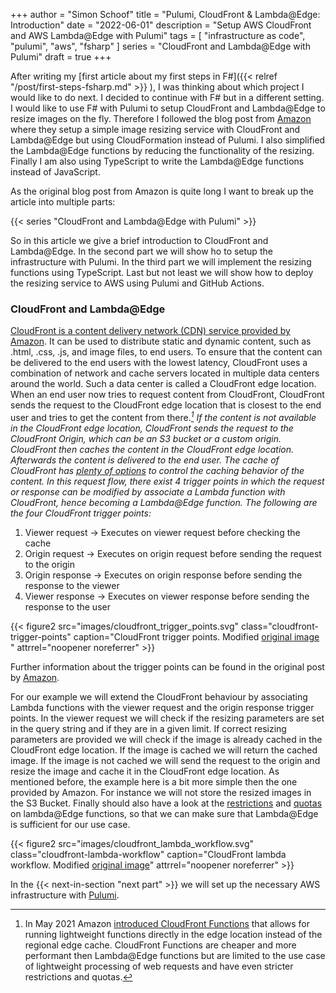 +++
author = "Simon Schoof"
title = "Pulumi, CloudFront & Lambda@Edge: Introduction"
date = "2022-06-01"
description = "Setup AWS CloudFront and AWS Lambda@Edge with Pulumi"
tags = [
    "infrastructure as code", 
    "pulumi",
    "aws",
    "fsharp"
]
series = "CloudFront and Lambda@Edge with Pulumi"
draft = true
+++

After writing my [first article about my first steps in F#]({{< relref "/post/first-steps-fsharp.md" >}}
), I was thinking about which project I would like to do next. I decided to continue with F# but in a different setting. I would like to use F# with Pulumi to setup CloudFront and Lambda@Edge to resize images on the fly. Therefore I followed the blog post from [Amazon](https://aws.amazon.com/blogs/networking-and-content-delivery/resizing-images-with-amazon-cloudfront-lambdaedge-aws-cdn-blog/) where they setup a simple image resizing service with CloudFront and Lambda@Edge but using CloudFormation instead of Pulumi. I also simplified the Lambda@Edge functions by reducing the functionality of the resizing. Finally I am also using TypeScript to write the Lambda@Edge functions instead of JavaScript.

As the original blog post from Amazon is quite long I want to break up the article into multiple parts:

{{< series "CloudFront and Lambda@Edge with Pulumi" >}} 


So in this article we give a brief introduction to CloudFront and Lambda@Edge. In the second part we will show ho to setup the infrastructure with Pulumi. In the third part we will implement the resizing functions using TypeScript. Last but not least we will show how to deploy the resizing service to AWS using Pulumi and GitHub Actions.

### CloudFront and Lambda@Edge

[CloudFront is a content delivery network (CDN) service provided by Amazon](https://docs.aws.amazon.com/AmazonCloudFront/latest/DeveloperGuide/Introduction.html). It can be used to distribute static and dynamic content, such as .html, .css, .js, and image files, to end users. To ensure that the content can be delivered to the end users with the lowest latency, CloudFront uses a combination of network and cache servers located in multiple data centers around the world. Such a data center is called a CloudFront edge location. When an end user now tries to request content from CloudFront, CloudFront sends the request to the CloudFront edge location that is closest to the end user and tries to get the content from there.<cite>[^1]<cite> If the content is not available in the CloudFront edge location, CloudFront sends the request to the CloudFront Origin, which can be an S3 bucket or a custom origin. CloudFront then caches the content in the CloudFront edge location. Afterwards the content is delivered to the end user. The cache of CloudFront has [plenty of options](https://docs.aws.amazon.com/AmazonCloudFront/latest/DeveloperGuide/ConfiguringCaching.html) to control the caching behavior of the content. 
In this request flow, there exist 4 trigger points in which the request or response can be modified by associate a Lambda function with CloudFront, hence becoming a Lambda@Edge function. The following are the four CloudFront trigger points:

1. Viewer request -> Executes on viewer request before checking the cache
2. Origin request -> Executes on origin request before sending the request to the origin
3. Origin response -> Executes on origin response before sending the response to the viewer
4. Viewer response -> Executes on viewer response before sending the response to the user

{{< figure2 src="images/cloudfront_trigger_points.svg" class="cloudfront-trigger-points" caption="CloudFront trigger points. Modified [original image](https://d2908q01vomqb2.cloudfront.net/5b384ce32d8cdef02bc3a139d4cac0a22bb029e8/2018/02/01/1.png) " attrrel="noopener noreferrer" >}} 

Further information about the trigger points can be found in the original post by [Amazon](https://aws.amazon.com/blogs/networking-and-content-delivery/resizing-images-with-amazon-cloudfront-lambdaedge-aws-cdn-blog/).


For our example we will extend the CloudFront behaviour by associating Lambda functions with the viewer request and the origin response trigger points. In the viewer request we will check if the resizing parameters are set in the query string and if they are in a given limit. If correct resizing parameters are provided we will check if the image is already cached in the CloudFront edge location. If the image is cached we will return the cached image. If the image is not cached we will send the request to the origin and resize the image and cache it in the CloudFront edge location. As mentioned before, the example here is a bit more simple then the one provided by Amazon. For instance we will not store the resized images in the S3 Bucket. Finally should also have a look at the [restrictions](https://docs.aws.amazon.com/AmazonCloudFront/latest/DeveloperGuide/edge-functions-restrictions.html) and [quotas](https://docs.aws.amazon.com/AmazonCloudFront/latest/DeveloperGuide/cloudfront-limits.html#limits-lambda-at-edge) on lambda@Edge functions, so that we can make sure that Lambda@Edge is sufficient for our use case. 

{{< figure2 src="images/cloudfront_lambda_workflow.svg" class="cloudfront-lambda-workflow" caption="CloudFront lambda workflow. Modified [original image](https://d2908q01vomqb2.cloudfront.net/5b384ce32d8cdef02bc3a139d4cac0a22bb029e8/2018/02/20/Social-Media-Image-Resize-Images.png)" attrrel="noopener noreferrer" >}} 

In the {{< next-in-section "next part" >}} we will set up the necessary AWS infrastructure with [Pulumi](https://www.pulumi.com/).  


[^1]: In May 2021 Amazon [introduced CloudFront Functions](https://aws.amazon.com/blogs/aws/introducing-cloudfront-functions-run-your-code-at-the-edge-with-low-latency-at-any-scale/) that allows for running lightweight functions directly in the edge location instead of the regional edge cache. CloudFront Functions are cheaper and more performant then Lambda@Edge functions but are limited to the use case of lightweight processing of web requests and have even stricter restrictions and quotas.
